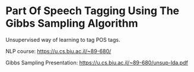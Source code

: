 # Part Of Speech Tagging Using The Gibbs Sampling Algorithm

Unsupervised way of learning to tag POS tags.

NLP course: https://u.cs.biu.ac.il/~89-680/

Gibbs Sampling Presentation: https://u.cs.biu.ac.il/~89-680/unsup-lda.pdf
